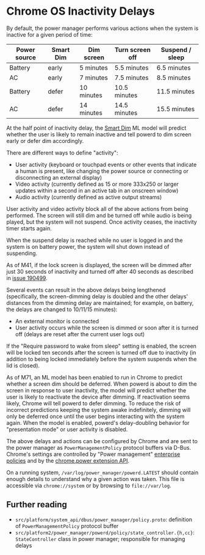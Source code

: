 # Chrome OS Inactivity Delays

By default, the power manager performs various actions when the system is
inactive for a given period of time:

| Power source | Smart Dim | Dim screen | Turn screen off | Suspend / sleep |
|--------------|-----------|------------|-----------------|-----------------|
| Battery      | early     |  5 minutes |  5.5 minutes    |  6.5 minutes    |
| AC           | early     |  7 minutes |  7.5 minutes    |  8.5 minutes    |
| Battery      | defer     | 10 minutes | 10.5 minutes    | 11.5 minutes    |
| AC           | defer     | 14 minutes | 14.5 minutes    | 15.5 minutes    |

At the half point of inactivity delay, the [Smart Dim] ML model will predict
whether the user is likely to remain inactive and tell powerd to dim screen
early or defer dim accordingly.

There are different ways to define "activity":

-   User activity (keyboard or touchpad events or other events that indicate a
    human is present, like changing the power source or connecting or
    disconnecting an external display)
-   Video activity (currently defined as 15 or more 333x250 or larger updates
    within a second in an active tab in an onscreen window)
-   Audio activity (currently defined as active output streams)

User activity and video activity block all of the above actions from being
performed. The screen will still dim and be turned off while audio is being
played, but the system will not suspend. Once activity ceases, the inactivity
timer starts again.

When the suspend delay is reached while no user is logged in and the system is
on battery power, the system will shut down instead of suspending.

As of M41, if the lock screen is displayed, the screen will be dimmed after just
30 seconds of inactivity and turned off after 40 seconds as described in [issue
190499].

Several events can result in the above delays being lengthened (specifically,
the screen-dimming delay is doubled and the other delays' distances from the
dimming delay are maintained; for example, on battery, the delays are changed to
10/11/15 minutes):

-   An external monitor is connected
-   User activity occurs while the screen is dimmed or soon after it is turned
    off (delays are reset after the current user logs out)

If the "Require password to wake from sleep" setting is enabled, the screen will
be locked ten seconds after the screen is turned off due to inactivity (in
addition to being locked immediately before the system suspends when the lid is
closed).

As of M71, an ML model has been enabled to run in Chrome to predict whether a
screen dim should be deferred. When powerd is about to dim the screen in
response to user inactivity, the model will predict whether the user is likely
to reactivate the device after dimming. If reactivation seems likely, Chrome
will tell powerd to defer dimming. To reduce the risk of incorrect predictions
keeping the system awake indefinitely, dimming will only be deferred once until
the user begins interacting with the system again. When the model is enabled,
powerd's delay-doubling behavior for "presentation mode" or user activity is
disabled.

The above delays and actions can be configured by Chrome and are sent to the
power manager as `PowerManagementPolicy` protocol buffers via D-Bus. Chrome's
settings are controlled by "Power management" [enterprise policies] and by the
[chrome.power extension API].

On a running system, `/var/log/power_manager/powerd.LATEST` should contain
enough details to understand why a given action was taken. This file is
accessible via `chrome://system` or by browsing to `file://var/log`.

## Further reading

-   `src/platform/system_api/dbus/power_manager/policy.proto`: definition of
    `PowerManagementPolicy` protocol buffer
-   `src/platform2/power_manager/powerd/policy/state_controller.{h,cc}`:
    `StateController` class in power manager; responsible for managing delays

[issue 190499]: https://crbug.com/190499
[enterprise policies]: https://cloud.google.com/docs/chrome-enterprise/policies
[chrome.power extension API]: https://developer.chrome.com/extensions/power.html
[Smart Dim]: https://chromium.googlesource.com/chromium/src/+/HEAD/chrome/browser/ash/power/ml/smart_dim

